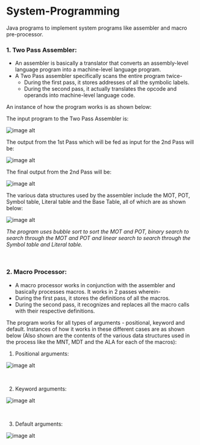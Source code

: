 # System-Programming
Java programs to implement system programs like assembler and macro pre-processor.

### 1. Two Pass Assembler:
* An assembler is basically a translator that converts an assembly-level language program into a machine-level language program.
* A Two Pass assembler specifically scans the entire program twice- 
  * During the first pass, it stores addresses of all the symbolic labels.
  * During the second pass, it actually translates the opcode and operands into machine-level language code.
  
An instance of how the program works is as shown below:

The input program to the Two Pass Assembler is:

![image alt](https://github.com/shamilee05/System-Programming/blob/master/2-Pass%20Assembler/Input%20to%20Pass%201.png)

The output from the 1st Pass which will be fed as input for the 2nd Pass will be:

![image alt](https://github.com/shamilee05/System-Programming/blob/master/2-Pass%20Assembler/Input%20to%20Pass%202.png)

The final output from the 2nd Pass will be:

![image alt](https://github.com/shamilee05/System-Programming/blob/master/2-Pass%20Assembler/Output.png)

The various data structures used by the assembler include the MOT, POT, Symbol table, Literal table and the Base Table, all of 
which are as shown below:

![image alt](https://github.com/shamilee05/System-Programming/blob/master/2-Pass%20Assembler/Assembler.png)

*The program uses bubble sort to sort the MOT and POT, binary search to search through the MOT and POT and linear search to search through the Symbol table and Literal table.*

<br>

### 2. Macro Processor:
* A macro processor works in conjunction with the assembler and basically processes macros. It works in 2 passes wherein-
 * During the first pass, it stores the definitions of all the macros.
 * During the second pass, it recognizes and replaces all the macro calls with their respective definitions.
 
The program works for all types of arguments - positional, keyword and default. Instances of how it works in these different cases are as shown below (Also shown are the contents of the various data structures used in the process like the MNT, MDT and the ALA for each of the macros):

 1. Positional arguments:
 
 ![image alt]( https://github.com/shamilee05/System-Programming/blob/master/Macro%20Pre-processor/Positional.png)
 
 <br>
 
 2. Keyword arguments:
 
 ![image alt]( https://github.com/shamilee05/System-Programming/blob/master/Macro%20Pre-processor/Keyword.png)
 
 <br>
 
 3. Default arguments:
 
 ![image alt]( https://github.com/shamilee05/System-Programming/blob/master/Macro%20Pre-processor/Default.png)

 
 
